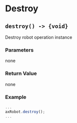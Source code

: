 # Destroy

## `destroy() -> {void}`

Destroy robot operation instance

### Parameters

none

### Return Value

none

### Example

```javascript
...
axRobot.destroy();
...
```
